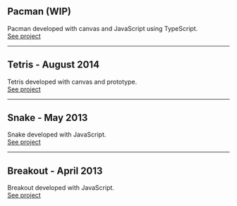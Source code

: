 ## Pacman (WIP)
Pacman developed with canvas and JavaScript using TypeScript.  
[See project](https://thomas-hiron.github.io/pacman/)

---

## Tetris - August 2014
Tetris developed with canvas and prototype.  
[See project](https://thomas-hiron.github.io/tetris/)


---

## Snake - May 2013
Snake developed with JavaScript.  
[See project](https://thomas-hiron.github.io/snake/)



---

## Breakout - April 2013
Breakout developed with JavaScript.  
[See project](https://thomas-hiron.github.io/casse-brique/)
